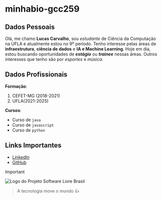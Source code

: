 # minhabio-gcc259

## Dados Pessoais<br/>
Olá, me chamo **Lucas Carvalho**, sou *estudante* de Ciência da Computação na UFLA e atualmente estou no 9º período. Tenho interesse pelas áreas de **infraestrutura**, **ciência de dados** e **IA e Machine Learning**. Hoje em dia, estou buscando oportunidades de ***estágio*** ou ***trainee*** nessas áreas. Outros interesses que tenho são por *esportes* e *música*.

## Dados Profissionais<br/>
**Formação**:<br/>
1. CEFET-MG (2018-2021)
2. UFLA(2021-2025)

**Cursos**:<br/>
- Curso de `java`
- Curso de `javascript`
- Curso de `python`

## Links Importantes<br/>
+ [LinkedIn](www.linkedin.com/in/lucas-carvalho-781886220)
+ [GitHub](https://github.com/LukeZaneh)

> [!IMPORTANT]
> ![Logo do Projeto Software Livre Brasil](C:\Users\lucas\Downloads\images.png)

> A tecnologia move o mundo :+1: 

